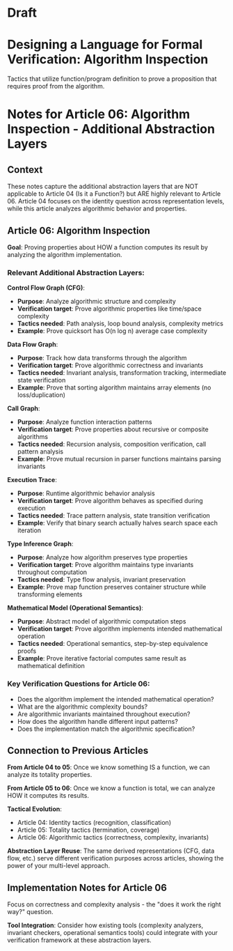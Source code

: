 # Draft

# Designing a Language for Formal Verification: Algorithm Inspection

Tactics that utilize function/program definition to prove a proposition that requires proof from the algorithm.

# Notes for Article 06: Algorithm Inspection - Additional Abstraction Layers

## Context
These notes capture the additional abstraction layers that are NOT applicable to Article 04 (Is it a Function?) but ARE highly relevant to Article 06. Article 04 focuses on the identity question across representation levels, while this article analyzes algorithmic behavior and properties.

## Article 06: Algorithm Inspection
**Goal**: Proving properties about HOW a function computes its result by analyzing the algorithm implementation.

### Relevant Additional Abstraction Layers:

**Control Flow Graph (CFG)**:
- **Purpose**: Analyze algorithmic structure and complexity
- **Verification target**: Prove algorithmic properties like time/space complexity
- **Tactics needed**: Path analysis, loop bound analysis, complexity metrics
- **Example**: Prove quicksort has O(n log n) average case complexity

**Data Flow Graph**:
- **Purpose**: Track how data transforms through the algorithm
- **Verification target**: Prove algorithmic correctness and invariants
- **Tactics needed**: Invariant analysis, transformation tracking, intermediate state verification
- **Example**: Prove that sorting algorithm maintains array elements (no loss/duplication)

**Call Graph**:
- **Purpose**: Analyze function interaction patterns
- **Verification target**: Prove properties about recursive or composite algorithms
- **Tactics needed**: Recursion analysis, composition verification, call pattern analysis
- **Example**: Prove mutual recursion in parser functions maintains parsing invariants

**Execution Trace**:
- **Purpose**: Runtime algorithmic behavior analysis
- **Verification target**: Prove algorithm behaves as specified during execution
- **Tactics needed**: Trace pattern analysis, state transition verification
- **Example**: Verify that binary search actually halves search space each iteration

**Type Inference Graph**:
- **Purpose**: Analyze how algorithm preserves type properties
- **Verification target**: Prove algorithm maintains type invariants throughout computation
- **Tactics needed**: Type flow analysis, invariant preservation
- **Example**: Prove map function preserves container structure while transforming elements

**Mathematical Model (Operational Semantics)**:
- **Purpose**: Abstract model of algorithmic computation steps
- **Verification target**: Prove algorithm implements intended mathematical operation
- **Tactics needed**: Operational semantics, step-by-step equivalence proofs
- **Example**: Prove iterative factorial computes same result as mathematical definition

### Key Verification Questions for Article 06:
- Does the algorithm implement the intended mathematical operation?
- What are the algorithmic complexity bounds?
- Are algorithmic invariants maintained throughout execution?
- How does the algorithm handle different input patterns?
- Does the implementation match the algorithmic specification?

## Connection to Previous Articles

**From Article 04 to 05**: Once we know something IS a function, we can analyze its totality properties.

**From Article 05 to 06**: Once we know a function is total, we can analyze HOW it computes its results.

**Tactical Evolution**: 
- Article 04: Identity tactics (recognition, classification)
- Article 05: Totality tactics (termination, coverage)
- Article 06: Algorithmic tactics (correctness, complexity, invariants)

**Abstraction Layer Reuse**: The same derived representations (CFG, data flow, etc.) serve different verification purposes across articles, showing the power of your multi-level approach.

## Implementation Notes for Article 06
Focus on correctness and complexity analysis - the "does it work the right way?" question.

**Tool Integration**: Consider how existing tools (complexity analyzers, invariant checkers, operational semantics tools) could integrate with your verification framework at these abstraction layers.

